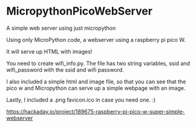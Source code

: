 # MicropythonPicoWebServer
A simple web server using just micropython

Using only MicroPython code, a webserver using a raspberry pi pico W.

It will serve up HTML with images!

You need to create wifi_info.py.  The file has two string variables, ssid and wifi_password with the ssid and wifi password.

I also included a simple html and image file, so that you can see that the pico w and Micropython can serve up a simple webpage with an image.

Lastly, I included a .png favicon.ico in case you need one.  :)

https://hackaday.io/project/189675-raspberry-pi-pico-w-super-simple-webserver
